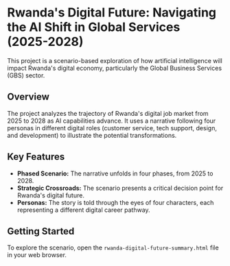 # Rwanda's Digital Future: Navigating the AI Shift in Global Services (2025-2028)

This project is a scenario-based exploration of how artificial intelligence will impact Rwanda's digital economy, particularly the Global Business Services (GBS) sector.

## Overview

The project analyzes the trajectory of Rwanda's digital job market from 2025 to 2028 as AI capabilities advance. It uses a narrative following four personas in different digital roles (customer service, tech support, design, and development) to illustrate the potential transformations.

## Key Features

*   **Phased Scenario:** The narrative unfolds in four phases, from 2025 to 2028.
*   **Strategic Crossroads:** The scenario presents a critical decision point for Rwanda's digital future.
*   **Personas:** The story is told through the eyes of four characters, each representing a different digital career pathway.

## Getting Started

To explore the scenario, open the `rwanda-digital-future-summary.html` file in your web browser.
